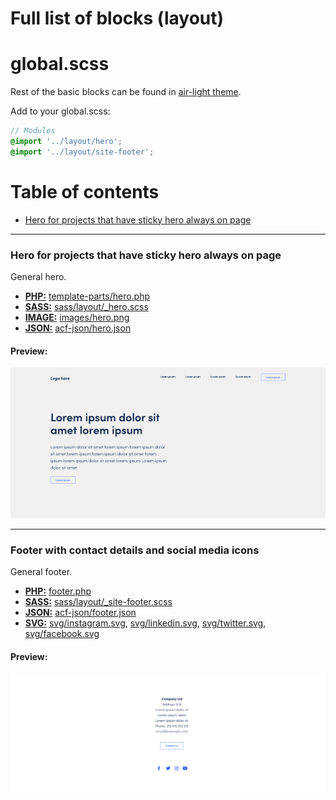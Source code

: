# Full list of blocks (layout)

# global.scss

Rest of the basic blocks can be found in [air-light theme](https://github.com/digitoimistodude/air-light).

Add to your global.scss:

``` scss
// Modules
@import '../layout/hero';
@import '../layout/site-footer';
```

# Table of contents

- [Hero for projects that have sticky hero always on page](#hero-for-projects-that-have-sticky-hero-always-on-page)

---

### Hero for projects that have sticky hero always on page

General hero.

- **[PHP:](/php)** [template-parts/hero.php](php/template-parts/hero.php)
- **[SASS:](/sass)** [sass/layout/_hero.scss](sass/layout/_hero.scss)
- **[IMAGE:](/images)** [images/hero.png](images/hero.png)
- **[JSON:](/json)** [acf-json/hero.json](acf-json/hero.json)

#### Preview:

![hero](https://raw.githubusercontent.com/digitoimistodude/cooking-book/master/images/hero.png  "hero")

---

### Footer with contact details and social media icons

General footer.

- **[PHP:](/php)** [footer.php](php/footer.php)
- **[SASS:](/sass)** [sass/layout/_site-footer.scss](sass/layout/_site-footer.scss)
- **[JSON:](/json)** [acf-json/footer.json](acf-json/footer.json)
- **[SVG:](/svg)** [svg/instagram.svg](svg/instagram.svg), [svg/linkedin.svg](svg/linkedin.svg), [svg/twitter.svg](svg/twitter.svg), [svg/facebook.svg](svg/facebook.svg)

#### Preview:

![footer](https://raw.githubusercontent.com/digitoimistodude/cooking-book/master/images/footer.png  "footer")
